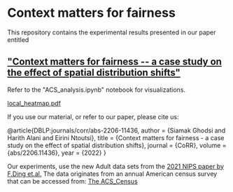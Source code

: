 # Context matters for fairness
This repository contains the experimental results presented in our paper entitled 
## ["Context matters for fairness -- a case study on the effect of spatial distribution shifts"](https://arxiv.org/abs/2206.11436)
Refer to the "ACS_analysis.ipynb" notebook for visualizations.

[local_heatmap.pdf](https://github.com/SiamakGhodsi/new_Adult/files/14374729/local_heatmap.pdf)

If you use our material, or refer to our paper, please cite us: 

@article{DBLP:journals/corr/abs-2206-11436,
  author       = {Siamak Ghodsi and
                  Harith Alani and
                  Eirini Ntoutsi},
  title        = {Context matters for fairness - a case study on the effect of spatial
                  distribution shifts},
  journal      = {CoRR},
  volume       = {abs/2206.11436},
  year         = {2022}
}


Our experiments, use the new Adult data sets from the [2021 NIPS paper by F.Ding et.al.](https://proceedings.neurips.cc/paper/2021/file/32e54441e6382a7fbacbbbaf3c450059-Paper.pdf) 
The data originates from an annual American census survey that can be accessed from: [The ACS_Census](https://www2.census.gov/programs-surveys/acs/data/pums/2019/)
